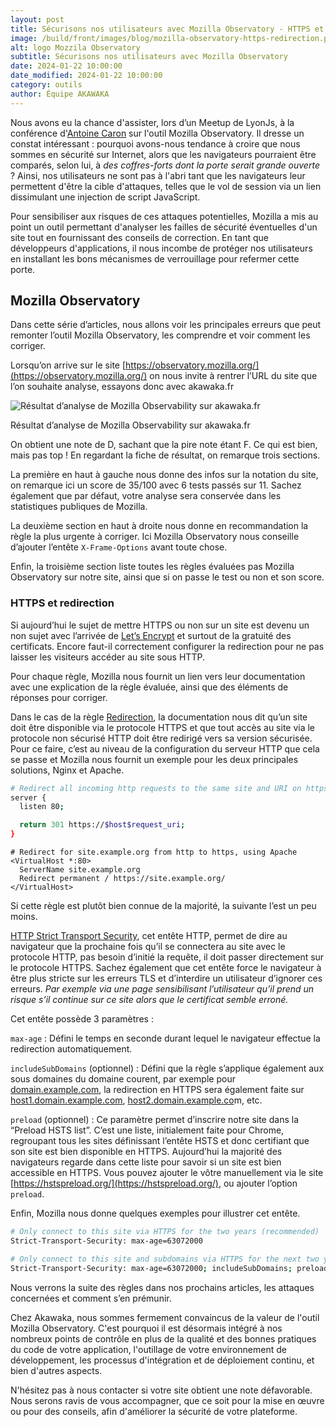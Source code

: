 ```yaml
---
layout: post
title: Sécurisons nos utilisateurs avec Mozilla Observatory - HTTPS et redirection
image: /build/front/images/blog/mozilla-observatory-https-redirection.png
alt: logo Mozzila Observatory
subtitle: Sécurisons nos utilisateurs avec Mozilla Observatory
date: 2024-01-22 10:00:00
date_modified: 2024-01-22 10:00:00
category: outils
author: Équipe AKAWAKA
---
```


Nous avons eu la chance d'assister, lors d’un Meetup de LyonJs, à la conférence d'[Antoine Caron](https://twitter.com/Slashgear_) sur l'outil Mozilla Observatory. Il dresse un constat intéressant : pourquoi avons-nous tendance à croire que nous sommes en sécurité sur Internet, alors que les navigateurs pourraient être comparés, selon lui, à *des coffres-forts dont la porte serait grande ouverte* ? Ainsi, nos utilisateurs ne sont pas à l'abri tant que les navigateurs leur permettent d'être la cible d'attaques, telles que le vol de session via un lien dissimulant une injection de script JavaScript.

Pour sensibiliser aux risques de ces attaques potentielles, Mozilla a mis au point un outil permettant d'analyser les failles de sécurité éventuelles d'un site tout en fournissant des conseils de correction. En tant que développeurs d'applications, il nous incombe de protéger nos utilisateurs en installant les bons mécanismes de verrouillage pour refermer cette porte.

## Mozilla Observatory

Dans cette série d’articles, nous allons voir les principales erreurs que peut remonter l’outil Mozilla Observatory, les comprendre et voir comment les corriger.

Lorsqu’on arrive sur le site [https://observatory.mozilla.org/](https://observatory.mozilla.org/) on nous invite à rentrer l’URL du site que l’on souhaite analyse, essayons donc avec akawaka.fr

![Résultat d’analyse de Mozilla Observability sur akawaka.fr](/build/front/images/blog/mozilla-observability-akawaka.png)

Résultat d’analyse de Mozilla Observability sur akawaka.fr

On obtient une note de D, sachant que la pire note étant F. Ce qui est bien, mais pas top ! En regardant la fiche de résultat, on remarque trois sections.

La première en haut à gauche nous donne des infos sur la notation du site, on remarque ici un score de 35/100 avec 6 tests passés sur 11. Sachez également que par défaut, votre analyse sera conservée dans les statistiques publiques de Mozilla.

La deuxième section en haut à droite nous donne en recommandation la règle la plus urgente à corriger. Ici Mozilla Observatory nous conseille d’ajouter l’entête `X-Frame-Options` avant toute chose.

Enfin, la troisième section liste toutes les règles évaluées pas Mozilla Observatory sur notre site, ainsi que si on passe le test ou non et son score.

### HTTPS et redirection

Si aujourd’hui le sujet de mettre HTTPS ou non sur un site est devenu un non sujet avec l’arrivée de [Let’s Encrypt](https://letsencrypt.org/) et surtout de la gratuité des certificats. Encore faut-il correctement configurer la redirection pour ne pas laisser les visiteurs accéder au site sous HTTP.

Pour chaque règle, Mozilla nous fournit un lien vers leur documentation avec une explication de la règle évaluée, ainsi que des éléments de réponses pour corriger. 

Dans le cas de la règle [Redirection](https://infosec.mozilla.org/guidelines/web_security#http-redirections), la documentation nous dit qu’un site doit être disponible via le protocole HTTPS et que tout accès au site via le protocole non sécurisé HTTP doit être redirigé vers sa version sécurisée. Pour ce faire, c’est au niveau de la configuration du serveur HTTP que cela se passe et Mozilla nous fournit un exemple pour les deux principales solutions, Nginx et Apache.

```bash
# Redirect all incoming http requests to the same site and URI on https, using nginx
server {
  listen 80;

  return 301 https://$host$request_uri;
}
```

```apacheconf
# Redirect for site.example.org from http to https, using Apache
<VirtualHost *:80>
  ServerName site.example.org
  Redirect permanent / https://site.example.org/
</VirtualHost>
```

Si cette règle est plutôt bien connue de la majorité, la suivante l’est un peu moins.

[HTTP Strict Transport Security](https://infosec.mozilla.org/guidelines/web_security#http-strict-transport-security), cet entête HTTP, permet de dire au navigateur que la prochaine fois qu’il se connectera au site avec le protocole HTTP, pas besoin d’initié la requête, il doit passer directement sur le protocole HTTPS. Sachez également que cet entête force le navigateur à être plus stricte sur les erreurs TLS et d’interdire un utilisateur d’ignorer ces erreurs. *Par exemple via une page sensibilisant l’utilisateur qu’il prend un risque s’il continue sur ce site alors que le certificat semble erroné.*

Cet entête possède 3 paramètres :

`max-age` : Défini le temps en seconde durant lequel le navigateur effectue la redirection automatiquement.

`includeSubDomains` (optionnel) : Défini que la règle s’applique également aux sous domaines du domaine courent, par exemple pour [domain.example.com](http://domain.example.com), la redirection en HTTPS sera également faite sur [host1.domain.example.com](http://host1.domain.example.com), [host2.domain.example.co](http://host2.domain.example.co)m, etc.

`preload` (optionnel) : Ce paramètre permet d’inscrire notre site dans la “Preload HSTS list”. C’est une liste, initialement faite pour Chrome, regroupant tous les sites définissant l’entête HSTS et donc certifiant que son site est bien disponible en HTTPS. Aujourd’hui la majorité des navigateurs regarde dans cette liste pour savoir si un site est bien accessible en HTTPS. Vous pouvez ajouter le vôtre manuellement via le site [https://hstspreload.org/](https://hstspreload.org/), ou ajouter l’option `preload`.

Enfin, Mozilla nous donne quelques exemples pour illustrer cet entête.

```bash
# Only connect to this site via HTTPS for the two years (recommended)
Strict-Transport-Security: max-age=63072000

# Only connect to this site and subdomains via HTTPS for the next two years and also include in the preload list
Strict-Transport-Security: max-age=63072000; includeSubDomains; preload
```

Nous verrons la suite des règles dans nos prochains articles, les attaques concernées et comment s’en prémunir. 

Chez Akawaka, nous sommes fermement convaincus de la valeur de l'outil Mozilla Observatory. C'est pourquoi il est désormais intégré à nos nombreux points de contrôle en plus de la qualité et des bonnes pratiques du code de votre application, l'outillage de votre environnement de développement, les processus d'intégration et de déploiement continu, et bien d'autres aspects.

N'hésitez pas à nous contacter si votre site obtient une note défavorable. Nous serons ravis de vous accompagner, que ce soit pour la mise en œuvre ou pour des conseils, afin d'améliorer la sécurité de votre plateforme.
